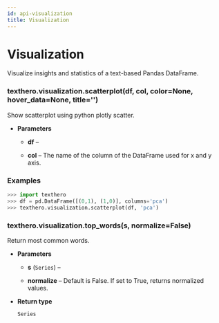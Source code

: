 ```yaml
---
id: api-visualization 
title: Visualization
---
```


# Visualization

Visualize insights and statistics of a text-based Pandas DataFrame.


### texthero.visualization.scatterplot(df, col, color=None, hover_data=None, title='')
Show scatterplot using python plotly scatter.


* **Parameters**

    
    * **df** – 


    * **col** – The name of the column of the DataFrame used for x and y axis.


### Examples

```python
>>> import texthero
>>> df = pd.DataFrame([(0,1), (1,0)], columns='pca')
>>> texthero.visualization.scatterplot(df, 'pca')
```


### texthero.visualization.top_words(s, normalize=False)
Return most common words.


* **Parameters**

    
    * **s** (`Series`) – 


    * **normalize** – Default is False. If set to True, returns normalized values.



* **Return type**

    `Series`
